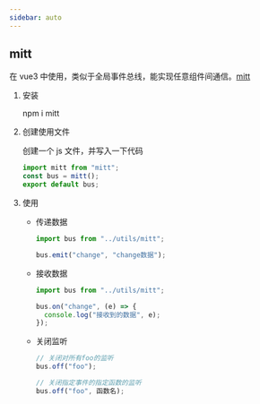 ```yaml
---
sidebar: auto
---
```


## mitt

在 vue3 中使用，类似于全局事件总线，能实现任意组件间通信。[mitt](https://www.npmjs.com/package/mitt)

1. 安装

   npm i mitt

2. 创建使用文件

   创建一个 js 文件，并写入一下代码

   ```js
   import mitt from "mitt";
   const bus = mitt();
   export default bus;
   ```

3. 使用

   - 传递数据

     ```js
     import bus from "../utils/mitt";

     bus.emit("change", "change数据");
     ```

   - 接收数据

     ```js
     import bus from "../utils/mitt";

     bus.on("change", (e) => {
       console.log("接收到的数据", e);
     });
     ```

   - 关闭监听

     ```js
     // 关闭对所有foo的监听
     bus.off("foo");

     // 关闭指定事件的指定函数的监听
     bus.off("foo", 函数名);
     ```
